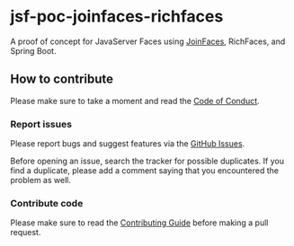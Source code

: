 # jsf-poc-joinfaces-richfaces

A proof of concept for JavaServer Faces using [JoinFaces](http://joinfaces.org/), RichFaces, and
Spring Boot.

## How to contribute

Please make sure to take a moment and read the [Code of
Conduct](https://github.com/ricardolsmendes/jsf-poc-joinfaces-richfaces/blob/master/.github/CODE_OF_CONDUCT.md).

### Report issues

Please report bugs and suggest features via the [GitHub
Issues](https://github.com/ricardolsmendes/jsf-poc-joinfaces-richfaces/issues).

Before opening an issue, search the tracker for possible duplicates. If you find a duplicate, please
add a comment saying that you encountered the problem as well.

### Contribute code

Please make sure to read the [Contributing
Guide](https://github.com/ricardolsmendes/jsf-poc-joinfaces-richfaces/blob/master/.github/CONTRIBUTING.md)
before making a pull request.
